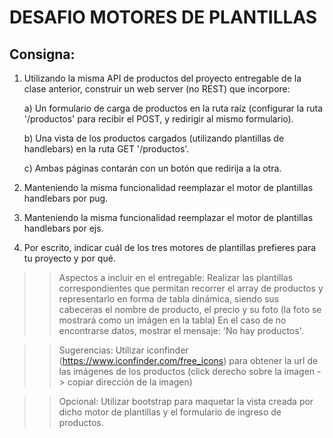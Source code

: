 # DESAFIO MOTORES DE PLANTILLAS

## Consigna:

1) Utilizando la misma API de productos del proyecto entregable de la clase anterior, construir un web server (no REST) que incorpore:

    a) Un formulario de carga de productos en la ruta raíz (configurar la ruta '/productos' para recibir el POST, y redirigir al mismo formulario).

    b) Una vista de los productos cargados (utilizando plantillas de handlebars) en la ruta GET '/productos'.

    c) Ambas páginas contarán con un botón que redirija a la otra.

2) Manteniendo la misma funcionalidad reemplazar el motor de plantillas handlebars por pug.

3) Manteniendo la misma funcionalidad reemplazar el motor de plantillas handlebars por ejs.

4) Por escrito, indicar cuál de los tres motores de plantillas prefieres para tu proyecto y por qué.

>> Aspectos a incluir en el entregable:
Realizar las plantillas correspondientes que permitan recorrer el array de productos y representarlo en forma de tabla dinámica, siendo sus cabeceras el nombre de producto, el precio y su foto (la foto se mostrará como un imágen en la tabla)
En el caso de no encontrarse datos, mostrar el mensaje: 'No hay productos'.

>> Sugerencias:
Utilizar iconfinder (https://www.iconfinder.com/free_icons) para obtener la url de las imágenes de los productos (click derecho sobre la imagen -> copiar dirección de la imagen)

>> Opcional:
Utilizar bootstrap para maquetar la vista creada por dicho motor de plantillas y el formulario de ingreso de productos.
